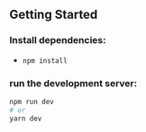 ## Getting Started


### Install dependencies:
- `npm install`

### run the development server:

```bash
npm run dev
# or
yarn dev
```


